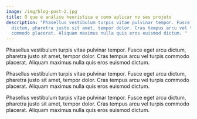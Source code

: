 ```yaml
---
image: /img/blog-post-2.jpg
title: O que é análise heurística e como aplicar no seu projeto
description: "Phasellus vestibulum turpis vitae pulvinar tempor. Fusce eget arcu
  dictum, pharetra justo sit amet, tempor dolor. Cras tempus arcu vel turpis
  commodo placerat. Aliquam maximus nulla quis eros euismod dictum. "
---
```

Phasellus vestibulum turpis vitae pulvinar tempor. Fusce eget arcu dictum, pharetra justo sit amet, tempor dolor. Cras tempus arcu vel turpis commodo placerat. Aliquam maximus nulla quis eros euismod dictum. 

Phasellus vestibulum turpis vitae pulvinar tempor. Fusce eget arcu dictum, pharetra justo sit amet, tempor dolor. Cras tempus arcu vel turpis commodo placerat. Aliquam maximus nulla quis eros euismod dictum. 

Phasellus vestibulum turpis vitae pulvinar tempor. Fusce eget arcu dictum, pharetra justo sit amet, tempor dolor. Cras tempus arcu vel turpis commodo placerat. Aliquam maximus nulla quis eros euismod dictum.